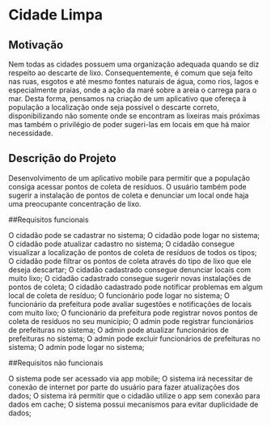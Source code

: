 # Cidade Limpa

## Motivação
	 	 	 	
  Nem todas as cidades possuem uma organização adequada quando se diz respeito ao descarte de lixo. Consequentemente, é comum que seja feito nas ruas, esgotos e até mesmo fontes naturais de água, como rios, lagos e especialmente praias, onde a ação da maré sobre a areia o carrega para o mar. Desta forma, pensamos na criação de um aplicativo que ofereça à população a localização onde seja possível o descarte correto, disponibilizando não somente onde se encontram as lixeiras mais próximas mas também o privilégio de poder sugeri-las em locais em que há maior necessidade.

## Descrição do Projeto

  Desenvolvimento de um aplicativo mobile para permitir que a população consiga acessar pontos de coleta de resíduos. O usuário também pode sugerir a instalação de pontos de coleta e denunciar um local onde haja uma preocupante concentração de lixo.

##Requisitos funcionais
	
O cidadão pode se cadastrar no sistema;
O cidadão pode logar no sistema;
O cidadão pode atualizar cadastro no sistema;
O cidadão consegue visualizar a localização de pontos de coleta de resíduos de todos os tipos;
O cidadão pode filtrar os pontos de coleta através do tipo de lixo que ele deseja descartar;
O cidadão cadastrado consegue denunciar locais com muito lixo;
O cidadão cadastrado consegue sugerir novas instalações de pontos de coleta;
O cidadão cadastrado pode notificar problemas em algum local de coleta de resíduo;
O funcionário pode logar no sistema;
O funcionário da prefeitura pode avaliar sugestões e notificações de locais com muito lixo;
O funcionário da prefeitura pode registrar novos pontos de coleta de resíduos no seu município; 
O admin pode registrar funcionários de prefeituras no sistema;
O admin pode atualizar funcionários de prefeituras no sistema;
O admin pode excluir funcionários de prefeituras no sistema; 
O admin pode logar no sistema;

##Requisitos não funcionais

O sistema pode ser acessado via app mobile;
O sistema irá necessitar de conexão de internet por parte do usuário para fazer atualizações dos dados;
O sistema irá permitir que o cidadão utilize o app sem conexão para dados em cache;
O sistema possui mecanismos para evitar duplicidade de dados;

